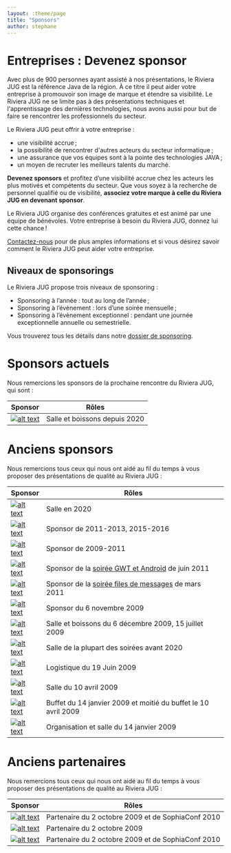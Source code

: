```yaml
---
layout: :theme/page
title: "Sponsors"
author: stephane
---
```


# Entreprises : Devenez sponsor

Avec plus de 900 personnes ayant assisté à nos présentations, le Riviera JUG est la référence Java de la région. À ce titre il peut aider votre entreprise à promouvoir son image de marque et étendre sa visibilité. Le Riviera JUG ne se limite pas à des présentations techniques et l'apprentissage des dernières technologies, nous avons aussi pour but de faire se rencontrer les professionnels du secteur.

Le Riviera JUG peut offrir à votre entreprise :

* une visibilité accrue ;
* la possibilité de rencontrer d'autres acteurs du secteur informatique ;
* une assurance que vos équipes sont à la pointe des technologies JAVA ;
* un moyen de recruter les meilleurs talents du marché.

**Devenez sponsors** et profitez d’une visibilité accrue chez les acteurs les plus motivés et compétents du secteur. Que vous soyez à la recherche de personnel qualifié ou de visibilité, **associez votre marque à celle du Riviera JUG en devenant sponsor**.

Le Riviera JUG organise des conférences gratuites et est animé par une équipe de bénévoles. Votre entreprise à besoin du Riviera JUG, donnez lui cette chance !

[Contactez-nous](mailto:info@rivierajug.org) pour de plus amples informations et si vous désirez savoir comment le Riviera JUG peut aider votre entreprise.

## Niveaux de sponsorings

Le Riviera JUG propose trois niveaux de sponsoring :


* Sponsoring à l’année : tout au long de l’année ;
* Sponsoring à l’évènement : lors d’une soirée mensuelle ;
* Sponsoring à l’évènement exceptionnel : pendant une journée exceptionnelle annuelle ou semestrielle.

Vous trouverez tous les détails dans notre [dossier de sponsoring](attach:dossierdesponsoring.pdf).

# Sponsors actuels

Nous remercions les sponsors de la prochaine rencontre du Riviera JUG, qui sont :

|Sponsor|Rôles|
|---|---|
|[![alt text]({page.image('amadeus.png')})](https://amadeus.com/fr)|Salle et boissons depuis 2020|

# Anciens sponsors

Nous remercions tous ceux qui nous ont aidé au fil du temps à vous proposer des présentations de qualité au Riviera JUG :

|Sponsor|Rôles|
|---|---|
|[![alt text]({page.image('skema-logo.png')})](https://www.skema-bs.fr/campus/campus-sophia)|Salle en 2020|
|[![alt text]({page.image('avisto-150.png')})](http://www.avisto.com)|Sponsor de 2011-2013, 2015-2016|
|[![alt text]({page.image('lunatech-research-logo-small.png')})](http://www.lunatech.com)|Sponsor de 2009-2011|
|[![alt text]({page.image('sfeir-150.jpeg')})](http://www.sfeir.com)|Sponsor de la [soirée GWT et Android](Main.201106-gwt-android) de juin 2011|
|[![alt text]({page.image('wallstreet-150.png')})](http://www.wallstreetsystems.com)|Sponsor de la [soirée files de messages](Main.201103-files-messages) de mars 2011|
|[![alt text]({page.image('activeeon-150.jpg')})](http://www.activeeon.com)|Sponsor du 6 novembre 2009|
|[![alt text]({page.image('amadeus.png')})](https://amadeus.com/fr)|Salle et boissons du 6 décembre 2009, 15 juillet 2009|
|[![alt text]({page.image('inria-2-150px.png')})](http://www.inria.fr/sophia)|Salle de la plupart des soirées avant 2020|
|[![alt text]({page.image('akka.png')})](http://www.akka.eu)|Logistique du 19 Juin 2009|
|[![alt text]({page.image('StonesoftLogo-130.png')})](http://www.stonesoft.com)|Salle du 10 avril 2009|
|[![alt text]({page.image('LogoApsideGroupe-130.jpg')})](http://www.apside.fr)|Buffet du 14 janvier 2009 et moitié du buffet le 10 avril 2009|
|[![alt text]({page.image('logoiut-small.jpg')})](http://www.iut.unice.fr/)|Organisation et salle du 14 janvier 2009|

# Anciens partenaires

Nous remercions tous ceux qui nous ont aidé au fil du temps à vous proposer des présentations de qualité au Riviera JUG :


|Sponsor|Rôles|
|---|---|
|[![alt text]({page.image('polytech-150.jpg')})](http://www.polytech.unice.fr)|Partenaire du 2 octobre 2009 et de SophiaConf 2010|
|[![alt text]({page.image('unice-150.gif')})](http://www.unice.fr)|Partenaire du 2 octobre 2009|
|[![alt text]({page.image('telecom-valley-80.jpg')})](http://www.telecom-valley.fr)|Partenaire du 2 octobre 2009 et de SophiaConf 2010|
